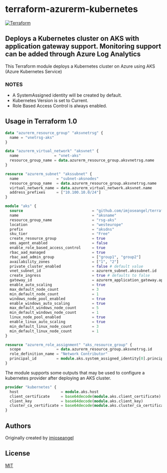 # terraform-azurerm-kubernetes

[![Terraform](https://github.com/imjoseangel/terraform-azurerm-kubernetes/actions/workflows/terraform.yml/badge.svg)](https://github.com/imjoseangel/terraform-azurerm-kubernetes/actions/workflows/terraform.yml)

## Deploys a Kubernetes cluster on AKS with application gateway support. Monitoring support can be added through Azure Log Analytics

This Terraform module deploys a Kubernetes cluster on Azure using AKS (Azure Kubernetes Service)

### NOTES

* A SystemAssigned identity will be created by default.
* Kubernetes Version is set to Current.
* Role Based Access Control is always enabled.

## Usage in Terraform 1.0

```terraform
data "azurerm_resource_group" "aksvnetrsg" {
  name = "vnetrsg-aks"
}

data "azurerm_virtual_network" "aksvnet" {
  name                = "vnet-aks"
  resource_group_name = data.azurerm_resource_group.aksvnetrsg.name
}

resource "azurerm_subnet" "akssubnet" {
  name                 = "subnet-aksnodes"
  resource_group_name  = data.azurerm_resource_group.aksvnetrsg.name
  virtual_network_name = data.azurerm_virtual_network.aksvnet.name
  address_prefixes     = ["10.100.10.0/24"]
}

module "aks" {
  source                               = "github.com/imjoseangel/terraform-azurerm-kubernetes"
  name                                 = "aksname"
  resource_group_name                  = "rsg-aks"
  location                             = "westeurope"
  prefix                               = "aksdns"
  sku_tier                             = "Free"
  create_resource_group                = true
  oms_agent_enabled                    = false
  enable_role_based_access_control     = true
  rbac_aad_managed                     = true
  rbac_aad_admin_group                 = ["group1", "group2"]
  availability_zones                   = ["1", "2"]
  private_cluster_enabled              = false # default value
  vnet_subnet_id                       = azurerm_subnet.akssubnet.id
  create_ingress                       = true # defaults to false
  gateway_id                           = azurerm_application_gateway.appgateway.id # id of the application gw for ingress
  enable_auto_scaling                  = true
  max_default_node_count               = 3
  min_default_node_count               = 1
  windows_node_pool_enabled            = true
  enable_windows_auto_scaling          = true
  max_default_windows_node_count       = 5
  min_default_windows_node_count       = 1
  linux_node_pool_enabled              = true
  enable_linux_auto_scaling            = true
  min_default_linux_node_count         = 3
  min_default_linux_node_count         = 1
}

resource "azurerm_role_assignment" "aks_resource_group" {
  scope                = data.azurerm_resource_group.aksvnetrsg.id
  role_definition_name = "Network Contributor"
  principal_id         = module.aks.system_assigned_identity[0].principal_id
}
```

The module supports some outputs that may be used to configure a kubernetes
provider after deploying an AKS cluster.

```terraform
provider "kubernetes" {
  host                   = module.aks.host
  client_certificate     = base64decode(module.aks.client_certificate)
  client_key             = base64decode(module.aks.client_key)
  cluster_ca_certificate = base64decode(module.aks.cluster_ca_certificate)
}
```

## Authors

Originally created by [imjoseangel](http://github.com/imjoseangel)

## License

[MIT](LICENSE)
